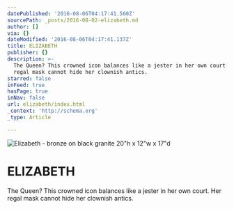 ```yaml
---
datePublished: '2016-08-06T04:17:41.560Z'
sourcePath: _posts/2016-08-02-elizabeth.md
author: []
via: {}
dateModified: '2016-08-06T04:17:41.137Z'
title: ELIZABETH
publisher: {}
description: >-
  The Queen? This crowned icon balances like a jester in her own court. Her
  regal mask cannot hide her clownish antics.
starred: false
inFeed: true
hasPage: true
inNav: false
url: elizabeth/index.html
_context: 'http://schema.org'
_type: Article

---
```

![Elizabeth - bronze on black granite                                                                       20"h x 12"w x 17"d](https://s3-us-west-2.amazonaws.com/the-grid-img/p/cd9865ccb2553bfde1689ea27eeb8d23f655d7bc.jpg)

# **ELIZABETH**

The Queen? This crowned icon balances like a jester in her own court. Her regal mask cannot hide her clownish antics.